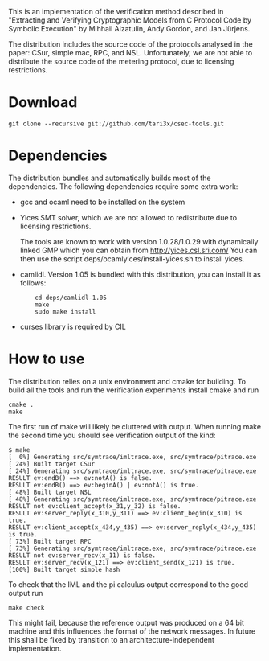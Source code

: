 
This is an implementation of the verification method described in 
"Extracting and Verifying Cryptographic Models from C Protocol Code by Symbolic Execution" 
by Mihhail Aizatulin, Andy Gordon, and Jan Jürjens.

The distribution includes the source code of the protocols analysed in the paper: CSur,
simple mac, RPC, and NSL. Unfortunately, we are not able to distribute the source code 
of the metering protocol, due to licensing restrictions.

Download
========

    git clone --recursive git://github.com/tari3x/csec-tools.git

Dependencies
============

The distribution bundles and automatically builds most of the dependencies. 
The following dependencies require some extra work:

- gcc and ocaml need to be installed on the system

- Yices SMT solver, which we are not allowed to redistribute due to licensing restrictions. 

    The tools are known to work with version 1.0.28/1.0.29 with dynamically linked GMP which you can obtain from
      http://yices.csl.sri.com/
    You can then use the script
      deps/ocamlyices/install-yices.sh
    to install yices.

- camlidl. Version 1.05 is bundled with this distribution, you can install it as follows:

          cd deps/camlidl-1.05
          make
          sudo make install

- curses library is required by CIL

How to use
==========

The distribution relies on a unix environment and cmake for building. 
To build all the tools and run the verification experiments install cmake and run

    cmake .
    make

The first run of make will likely be cluttered with output.
When running make the second time you should see verification output of the kind:
	
    $ make
    [  0%] Generating src/symtrace/imltrace.exe, src/symtrace/pitrace.exe
    [ 24%] Built target CSur
    [ 24%] Generating src/symtrace/imltrace.exe, src/symtrace/pitrace.exe
    RESULT ev:endB() ==> ev:notA() is false.
    RESULT ev:endB() ==> ev:beginA() | ev:notA() is true.
    [ 48%] Built target NSL
    [ 48%] Generating src/symtrace/imltrace.exe, src/symtrace/pitrace.exe
    RESULT not ev:client_accept(x_31,y_32) is false.
    RESULT ev:server_reply(x_310,y_311) ==> ev:client_begin(x_310) is true.
    RESULT ev:client_accept(x_434,y_435) ==> ev:server_reply(x_434,y_435) is true.
    [ 73%] Built target RPC
    [ 73%] Generating src/symtrace/imltrace.exe, src/symtrace/pitrace.exe
    RESULT not ev:server_recv(x_11) is false.
    RESULT ev:server_recv(x_121) ==> ev:client_send(x_121) is true.
    [100%] Built target simple_hash
	
To check that the IML and the pi calculus output correspond to the good output run 

    make check

This might fail, because the reference output was produced on a 64 bit machine and 
this influences the format of the network messages. In future this shall be fixed by
transition to an architecture-independent implementation.

